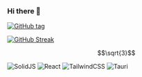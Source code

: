 ### Hi there 👋
[![GitHub tag](https://img.shields.io/github/tag/BenThorburn/BenThorburn?include_prereleases=&sort=semver&color=blue)](https://github.com/BenThorburn/BenThorburn/releases/)


[![GitHub Streak](http://github-readme-streak-stats.herokuapp.com?user=BenThorburn&theme=tokyonight_duo&border_radius=10&date_format=M%20j%5B%2C%20Y%5D&background=FFFFFF08&stroke=C4DDCF&ring=C4DDCF&fire=FFC672&dates=C4DDCF&sideLabels=DCF8E8&currStreakNum=F3EBEB&sideNums=F3EBEB&currStreakLabel=C4DDCF&border=9B3ADD)](https://git.io/streak-stats)


```math
\sqrt{3}
```
![SolidJS](https://img.shields.io/badge/SolidJS-2c4f7c?style=for-the-badge&logo=solid&logoColor=c8c9cb)
![React](https://img.shields.io/badge/react-%2320232a.svg?style=for-the-badge&logo=react&logoColor=%2361DAFB)
![TailwindCSS](https://img.shields.io/badge/tailwindcss-%2338B2AC.svg?style=for-the-badge&logo=tailwind-css&logoColor=white)
![Tauri](https://img.shields.io/badge/tauri-%2324C8DB.svg?style=for-the-badge&logo=tauri&logoColor=%23FFFFFF)
<!--
**BenThorburn/BenThorburn** is a ✨ _special_ ✨ repository because its `README.md` (this file) appears on your GitHub profile.

Here are some ideas to get you started:

- 🔭 I’m currently working on ...
- 🌱 I’m currently learning ...
- 👯 I’m looking to collaborate on ...
- 🤔 I’m looking for help with ...
- 💬 Ask me about ...
- 📫 How to reach me: ...
- 😄 Pronouns: ...
- ⚡ Fun fact: ...
-->
